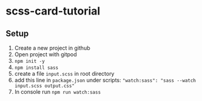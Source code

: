 # scss-card-tutorial

## Setup 

1. Create a new project in github
2. Open project with gitpod
3. `npm init -y`
4. `npm install sass`
5. create a file `input.scss` in root directory
6. add this line in `package.json` under scripts: `"watch:sass": "sass --watch input.scss output.css"` 
7. In console run `npm run watch:sass` 